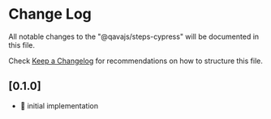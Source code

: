 # Change Log

All notable changes to the "@qavajs/steps-cypress" will be documented in this file.

Check [Keep a Changelog](http://keepachangelog.com/) for recommendations on how to structure this file.

## [0.1.0]
- :rocket: initial implementation
